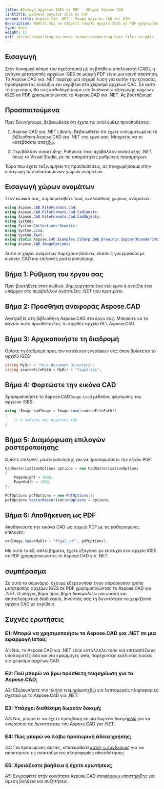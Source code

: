 ```yaml
---
title: Εξαγωγή αρχείων IGES σε PDF - Οδηγός Aspose.CAD
linktitle: Εξαγωγή αρχείων IGES σε PDF
second_title: Aspose.CAD .NET - Μορφή αρχείου CAD και BIM
description: Μάθετε πώς να εξάγετε εύκολα αρχεία IGES σε PDF χρησιμοποιώντας το Aspose.CAD για .NET. Ακολουθήστε τον βήμα προς βήμα οδηγό μας για ακριβή χειρισμό αρχείων CAD.
type: docs
weight: 11
url: /el/net/exporting-to-image-formats/exporting-iges-files-to-pdf/
---
```

## Εισαγωγή

Στον δυναμικό κόσμο του σχεδιασμού με τη βοήθεια υπολογιστή (CAD), η ανάγκη μετατροπής αρχείων IGES σε μορφή PDF είναι μια κοινή απαίτηση. Το Aspose.CAD για .NET παρέχει μια ισχυρή λύση για αυτήν την εργασία, προσφέροντας ευελιξία και ακρίβεια στο χειρισμό αρχείων CAD. Σε αυτό το σεμινάριο, θα σας καθοδηγήσουμε στη διαδικασία εξαγωγής αρχείων IGES σε PDF χρησιμοποιώντας το Aspose.CAD για .NET. Ας βουτήξουμε!

## Προαπαιτούμενα

Πριν ξεκινήσουμε, βεβαιωθείτε ότι έχετε τις ακόλουθες προϋποθέσεις:

1.  Aspose.CAD για .NET Library: Βεβαιωθείτε ότι έχετε ενσωματωμένη τη βιβλιοθήκη Aspose.CAD για .NET στο έργο σας. Μπορείτε να το κατεβάσετε από[εδώ](https://releases.aspose.com/cad/net/).

2. Περιβάλλον ανάπτυξης: Ρυθμίστε ένα περιβάλλον ανάπτυξης .NET, όπως το Visual Studio, με τις απαραίτητες ρυθμίσεις παραμέτρων.

Τώρα που έχετε ταξινομήσει τις προϋποθέσεις, ας προχωρήσουμε στην εισαγωγή των απαιτούμενων χώρων ονομάτων.

## Εισαγωγή χώρων ονομάτων

Στον κώδικά σας, συμπεριλάβετε τους ακόλουθους χώρους ονομάτων:

```csharp
using Aspose.CAD.FileFormats.Cad;
using Aspose.CAD.FileFormats.Cad.CadConsts;
using Aspose.CAD.FileFormats.Cad.CadObjects;
using System;
using System.Collections.Generic;
using System.Linq;
using System.Text;
using static Aspose.CAD.Examples.CSharp.DWG_Drawings.SupportMLeaderEntityForDWGFormat;
using Aspose.CAD.ImageOptions;
```

Αυτοί οι χώροι ονομάτων παρέχουν βασικές κλάσεις για εργασία με εικόνες CAD και επιλογές ραστεροποίησης.

## Βήμα 1: Ρύθμιση του έργου σας

Πριν βουτήξετε στον κώδικα, δημιουργήστε ένα νέο έργο ή ανοίξτε ένα υπάρχον στο περιβάλλον ανάπτυξης .NET που προτιμάτε.

## Βήμα 2: Προσθήκη αναφοράς Aspose.CAD

Ανατρέξτε στη βιβλιοθήκη Aspose.CAD στο έργο σας. Μπορείτε να το κάνετε αυτό προσθέτοντας το ληφθέν αρχείο DLL Aspose.CAD.

## Βήμα 3: Αρχικοποιήστε τη διαδρομή

Ορίστε τη διαδρομή προς τον κατάλογο εγγράφων σας όπου βρίσκεται το αρχείο IGES:

```csharp
string MyDir = "Your Document Directory";
string sourceFilePath = MyDir + "figa2.igs";
```

## Βήμα 4: Φορτώστε την εικόνα CAD

 Χρησιμοποιήστε το Aspose.CAD`Image.Load` μέθοδος φόρτωσης του αρχείου IGES:

```csharp
using (Image cadImage = Image.Load(sourceFilePath))
{
    // Ο κωδικός σας πηγαίνει εδώ
}
```

## Βήμα 5: Διαμόρφωση επιλογών ραστεροποίησης

Ορίστε επιλογές ραστεροποίησης για να προσαρμόσετε την έξοδο PDF:

```csharp
CadRasterizationOptions options = new CadRasterizationOptions
{
    PageHeight = 1000,
    PageWidth = 1000,
};

PdfOptions pdfOptions = new PdfOptions();
pdfOptions.VectorRasterizationOptions = options;
```

## Βήμα 6: Αποθήκευση ως PDF

Αποθηκεύστε την εικόνα CAD ως αρχείο PDF με τις καθορισμένες επιλογές:

```csharp
cadImage.Save(MyDir + "figa2.pdf", pdfOptions);
```

Με αυτά τα έξι απλά βήματα, έχετε εξαγάγει με επιτυχία ένα αρχείο IGES σε PDF χρησιμοποιώντας το Aspose.CAD για .NET.

## συμπέρασμα

Σε αυτό το σεμινάριο, έχουμε εξερευνήσει έναν απρόσκοπτο τρόπο μετατροπής αρχείων IGES σε PDF χρησιμοποιώντας το Aspose.CAD για .NET. Ο οδηγός βήμα προς βήμα διασφαλίζει μια ομαλή και αποτελεσματική διαδικασία, δίνοντάς σας τη δυνατότητα να χειρίζεστε αρχεία CAD με ακρίβεια.


## Συχνές ερωτήσεις

### Ε1: Μπορώ να χρησιμοποιήσω το Aspose.CAD για .NET σε μια εφαρμογή Ιστού;

A1: Ναι, το Aspose.CAD για .NET είναι κατάλληλο τόσο για επιτραπέζιους υπολογιστές όσο και για εφαρμογές web, παρέχοντας ευέλικτες λύσεις για χειρισμό αρχείων CAD.

### Ε2: Πού μπορώ να βρω πρόσθετη τεκμηρίωση για το Aspose.CAD;

 A2: Εξερευνήστε την πλήρη τεκμηρίωση[εδώ](https://reference.aspose.com/cad/net/) για λεπτομερείς πληροφορίες σχετικά με το Aspose.CAD για .NET.

### Ε3: Υπάρχει διαθέσιμη δωρεάν δοκιμή;

 A3: Ναι, μπορείτε να έχετε πρόσβαση σε μια δωρεάν δοκιμή[εδώ](https://releases.aspose.com/) για να γνωρίσετε τις δυνατότητες του Aspose.CAD για .NET.

### Ε4: Πώς μπορώ να λάβω προσωρινή άδεια χρήσης;

 A4: Για προσωρινές άδειες, επισκεφθείτε[αυτός ο σύνδεσμος](https://purchase.aspose.com/temporary-license/) για να αποκτήσετε τις απαιτούμενες πληροφορίες αδειοδότησης.

### Ε5: Χρειάζεστε βοήθεια ή έχετε ερωτήσεις;

A5: Εγγραφείτε στην κοινότητα Aspose.CAD στο[φόρουμ υποστήριξης](https://forum.aspose.com/c/cad/19) για άμεση βοήθεια και συζητήσεις.